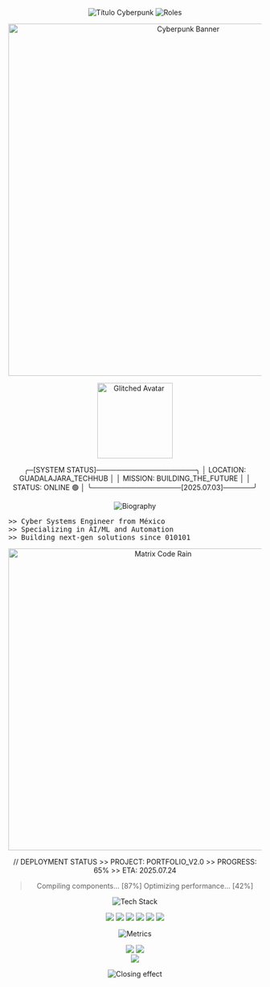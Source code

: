 <p align="center">
  <!-- Cabecera con efecto matrix (usando SVG animado) -->
  <img src="https://readme-typing-svg.demolab.com?font=Fira+Code&size=32&duration=3000&pause=1000&color=FF00FF&background=000000&center=true&vCenter=true&width=580&lines=%E2%96%88%E2%96%88%E2%96%88%5BANGELO_ROMANO%5D%E2%96%88%E2%96%88%E2%96%88" alt="Título Cyberpunk"/>  <!-- Subtítulo animado -->  <img src="https://readme-typing-svg.demolab.com?font=Fira+Code&pause=1500&color=00FF00&center=true&repeat=true&width=580&lines=%3E_AI_ARCHITECT%3A_ACTIVE;%3E%3E_AUTOMATION_SORCERER%3A_ONLINE;%3E%3E%3E_CYBERPUNK_DEVELOPER%3A_SYNCED" alt="Roles"/>
</p><!-- Banner dinámico --><p align="center">
  <img src="https://i.imgur.com/qD1Yz5r.gif" alt="Cyberpunk Banner" width="700"/>
</p><!-- Avatar Glitch --><p align="center">
  <img src="https://i.imgur.com/3yQz4DQ.gif" alt="Glitched Avatar" width="150" />
</p><!-- Panel de estado con diseño de terminal --><div align="center">╭─[SYSTEM STATUS]────────────────────╮
│ LOCATION: GUADALAJARA_TECHHUB      │
│ MISSION: BUILDING_THE_FUTURE       │
│ STATUS: ONLINE 🟢                  │
╰──────────────────[2025.07.03]──────╯

</div><!-- Biografía --><p align="center">
  <img src="https://readme-typing-svg.demolab.com?font=Fira+Code&size=24&pause=1000&color=00FFFF&width=500&lines=%3E%3E_BIOGRAPHY_ANALYSIS" alt="Biography"/>
</p><pre>
>> Cyber Systems Engineer from México
>> Specializing in AI/ML and Automation
>> Building next-gen solutions since 010101
</pre><!-- Estado de desarrollo con efecto visual --><p align="center">
  <img src="https://media.giphy.com/media/oEI9uBYSzLpBK/giphy.gif" width="600" alt="Matrix Code Rain">
</p><div align="center">// DEPLOYMENT STATUS
>> PROJECT: PORTFOLIO_V2.0
>> PROGRESS: 65%
>> ETA: 2025.07.24

<!-- Barra de progreso visual -->

> Compiling components... [87%]
> Optimizing performance... [42%]

</div><!-- Tech Stack con badges --><p align="center">
  <img src="https://readme-typing-svg.demolab.com?font=Fira+Code&size=24&pause=1000&color=FF00FF&width=500&lines=%3E%3E_TECHNOLOGY_MATRIX" alt="Tech Stack"/>
</p><p align="center">
  <img src="https://img.shields.io/badge/Python-3776AB?style=for-the-badge&logo=python&logoColor=FFDE57&color=2E8B57" />
  <img src="https://img.shields.io/badge/Java-007396?style=for-the-badge&logo=java&logoColor=white&color=FF4500" />
  <img src="https://img.shields.io/badge/JavaScript-F7DF1E?style=for-the-badge&logo=javascript&logoColor=black" />
  <img src="https://img.shields.io/badge/HTML5-E34F26?style=for-the-badge&logo=html5&logoColor=white" />
  <img src="https://img.shields.io/badge/n8n-4A148C?style=for-the-badge&logo=n8n&logoColor=white" />
  <img src="https://img.shields.io/badge/MacroDroid-FF8C00?style=for-the-badge&logo=android&logoColor=white" />
</p><!-- GitHub Stats con estilo hacker --><p align="center">
  <img src="https://readme-typing-svg.demolab.com?font=Fira+Code&size=24&pause=1000&color=00FFFF&width=500&lines=%3E%3E_PERFORMANCE_METRICS" alt="Metrics"/>
</p><p align="center">
  <img src="https://github-readme-stats.vercel.app/api?username=angeloromano51&show_icons=true&theme=radical&bg_color=0d1117&title_color=FF00FF&text_color=00FF00&icon_color=00FFFF&hide_border=true" />
  <img src="https://github-readme-stats.vercel.app/api/top-langs/?username=angeloromano51&layout=compact&theme=radical&bg_color=0d1117&title_color=FF00FF&text_color=00FF00&hide_border=true" />
  <br/>
  <img src="https://streak-stats.demolab.com?user=angeloromano51&theme=highcontrast&hide_border=true&background=000000&stroke=00FF00" />
</p><!-- Footer animado --><p align="center">
  <img src="https://readme-typing-svg.demolab.com?font=Fira+Code&size=18&pause=3000&color=FF00FF&width=600&lines=%3E%3E%3E_SESSION_TERMINATED...;%3E%3E%3E_STAY_WIRED...;%3E%3E%3E_EXECUTION_COMPLETE" alt="Closing effect"/>
</p>